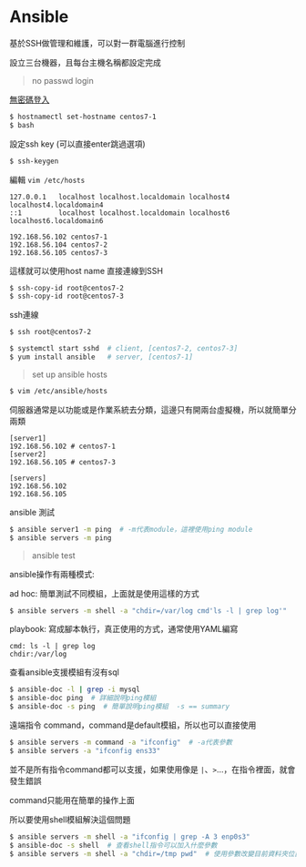 # Ansible

基於SSH做管理和維護，可以對一群電腦進行控制

設立三台機器，且每台主機名稱都設定完成

> no passwd login

[無密碼登入](https://github.com/stereomp3/note/blob/main/linux/111semester01/1-.md#SSH-server)

```sh
$ hostnamectl set-hostname centos7-1
$ bash
```



設定ssh key (可以直接enter跳過選項)

```sh
$ ssh-keygen
```



編輯 `vim /etc/hosts`

```
127.0.0.1   localhost localhost.localdomain localhost4 localhost4.localdomain4
::1         localhost localhost.localdomain localhost6 localhost6.localdomain6

192.168.56.102 centos7-1
192.168.56.104 centos7-2
192.168.56.105 centos7-3
```

這樣就可以使用host name 直接連線到SSH

```sh
$ ssh-copy-id root@centos7-2
$ ssh-copy-id root@centos7-3
```

ssh連線

```sh
$ ssh root@centos7-2
```







```sh
$ systemctl start sshd  # client, [centos7-2, centos7-3]
$ yum install ansible   # server, [centos7-1]
```



> set up ansible hosts

```sh
$ vim /etc/ansible/hosts
```

伺服器通常是以功能或是作業系統去分類，這邊只有開兩台虛擬機，所以就簡單分兩類

```
[server1]
192.168.56.102 # centos7-1
[server2]
192.168.56.105 # centos7-3

[servers]
192.168.56.102
192.168.56.105
```



ansible 測試

````sh
$ ansible server1 -m ping  # -m代表module，這裡使用ping module
$ ansible servers -m ping
````



> ansible test

ansible操作有兩種模式:

ad hoc: 簡單測試不同模組，上面就是使用這樣的方式

```sh
$ ansible servers -m shell -a "chdir=/var/log cmd'ls -l | grep log'"
```



playbook: 寫成腳本執行，真正使用的方式，通常使用YAML編寫

```
cmd: ls -l | grep log
chdir:/var/log
```



查看ansible支援模組有沒有sql

```sh
$ ansible-doc -l | grep -i mysql
$ ansible-doc ping  # 詳細說明ping模組
$ ansible-doc -s ping  # 簡單說明ping模組  -s == summary
```

遠端指令 command，command是default模組，所以也可以直接使用

```sh
$ ansible servers -m command -a "ifconfig"  # -a代表參數
$ ansible servers -a "ifconfig ens33" 
```



並不是所有指令command都可以支援，如果使用像是 `|`、`>`...，在指令裡面，就會發生錯誤

command只能用在簡單的操作上面

所以要使用shell模組解決這個問題

```sh
$ ansible servers -m shell -a "ifconfig | grep -A 3 enp0s3"
$ ansible-doc -s shell  # 查看shell指令可以加入什麼參數
$ ansible servers -m shell -a "chdir=/tmp pwd"  # 使用參數改變目前資料夾位置  tmp
```
